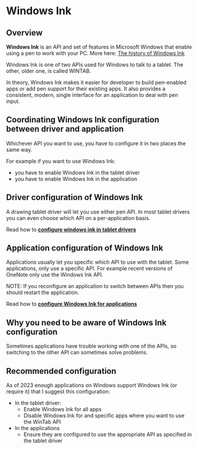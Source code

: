 # Windows Ink

## **Overview**

**Windows Ink** is an API and set of features in Microsoft Windows that enable using a pen to work with your PC.  More here: [The history of Windows Ink ](the-history-of-windows-ink.md)

Windows Ink is one of two APIs used for Windows to talk to a tablet. The other, older one, is called WINTAB.

In theory, Windows Ink makes it easier for developer to build pen-enabled apps or add pen support for their existing apps.  It also provides a consistent, modern, single interface for an application to deal with pen input.&#x20;

## Coordinating Windows Ink configuration between driver and application

Whichever API you want to use, you have to configure it in two places the same way.

For example if you want to use Windows Ink:

* you have to enable Windows Ink in the tablet driver
* you have to enable Windows Ink in the application &#x20;

## Driver configuration of Windows Ink

A drawing tablet driver will let you use either pen API. In most tablet drivers you can even choose which API on a per-application basis.&#x20;

Read how to [**configure windows ink in tablet drivers**](configure-windows-ink-in-the-tablet-driver.md) &#x20;

## Application configuration of Windows Ink

Applications usually let you specific which API to use with the tablet. Some applications, only use a specific API. For example recent versions of OneNote only use the Windows Ink API.

NOTE: If you reconfigure an application to switch between APIs then you should restart the application.

Read how to [**configure Windows Ink for applications**](configure-windows-ink-for-apps.md)&#x20;

## Why you need to be aware of Windows Ink configuration

Sometimes applications have trouble working with one of the APIs, so switching to the other API can sometimes solve problems.

## Recommended configuration

As of 2023 enough applications on Windows support Windows Ink (or require it) that I suggest this configuration:

* In the tablet driver:
  * Enable Windows Ink for all apps
  * Disable Windows Ink for and specific apps where you want to use the WinTab API
* In the applications
  * Ensure they are configured to use the appropriate API as specified in the tablet driver&#x20;



